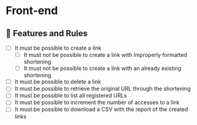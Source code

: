 # Front-end

## 🚀 Features and Rules

- [ ] It must be possible to create a link
  - [ ] It must not be possible to create a link with improperly formatted shortening
  - [ ] It must not be possible to create a link with an already existing shortening
- [ ] It must be possible to delete a link
- [ ] It must be possible to retrieve the original URL through the shortening
- [ ] It must be possible to list all registered URLs
- [ ] It must be possible to increment the number of accesses to a link
- [ ] It must be possible to download a CSV with the report of the created links
